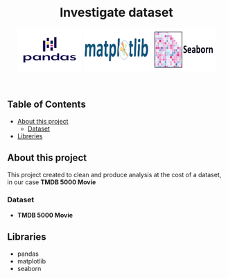 <!-- PROJECT LOGO -->
<br />
<p align="center">
  <div align="center"><h1>Investigate dataset</h1></div>
  <div align="center">
    <a>
        <img src="./media/pandas.png" alt="Logo" width="150" height="100">
        <img src="./media/matplotlib.png" alt="Logo" width="150" height="100">
        <img src="./media/seaborn.png" alt="Logo" width="150" height="100">
    </a>
  </div>
</p>
</br>

## Table of Contents

* [About this project](#about-this-projectd)
  * [Dataset](#dataset)
* [Libreries](#libreries)

## About this project

This project created to clean and produce analysis at the cost of a dataset, in our case **TMDB 5000 Movie**

### Dataset

-   **TMDB 5000 Movie**

## Libraries

-   pandas
-   matplotlib
-   seaborn



